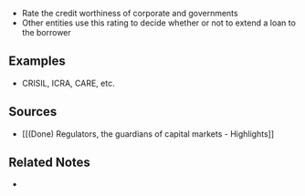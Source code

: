 - Rate the credit worthiness of corporate and governments
- Other entities use this rating to decide whether or not to extend a loan to the borrower

## Examples
- CRISIL, ICRA, CARE, etc.

## Sources
- [[(Done) Regulators, the guardians of capital markets - Highlights]]

## Related Notes
- 